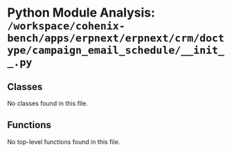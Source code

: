 # Python Module Analysis: `/workspace/cohenix-bench/apps/erpnext/erpnext/crm/doctype/campaign_email_schedule/__init__.py`

## Classes

No classes found in this file.


## Functions

No top-level functions found in this file.

